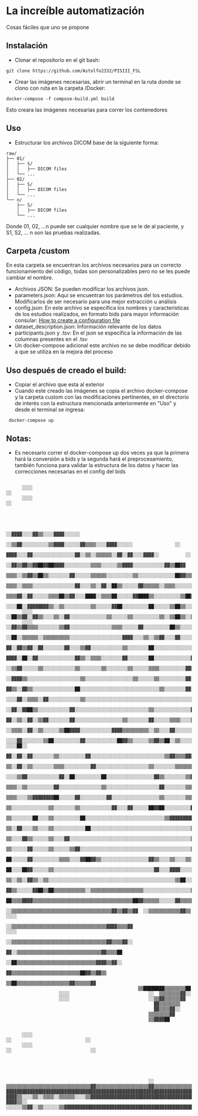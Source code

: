 # La increíble automatización    
Cosas fáciles que uno se propone
## Instalación
- Clonar el repositorio en el git bash:
```
git clone https://github.com/Astolfo2332/PISIII_FSL
```
- Crear las imágenes necesarias, abrir un terminal en la ruta donde se clono con ruta en la carpeta /Docker:
```
docker-compose -f compose-build.yml build
```
Esto creara las imágenes necesarias para correr los contenedores
## Uso
- Estructurar los archivos DICOM base de la siguiente forma: 
```
raw/
├── 01/
│   ├── S/
│   │   ├── DICOM files
│   └── ...
├── 02/
│   ├── S/
│   │   ├── DICOM files
│   └── ...
└── n/
    ├── S/
    │   ├── DICOM files
    └── ...
```
Donde 01, 02, ...n puede ser cualquier nombre que se le de al paciente, y S1, S2, ... n son las pruebas realizadas.
## Carpeta /custom 
En esta carpeta se encuentran los archivos necesarios para un correcto funcionamiento del código, todas son personalizables pero no se les puede cambiar el nombre.

- Archivos JSON:
Se pueden modificar los archivos json.
- parameters.json:
Aquí se encuentran los parámetros del los estudios. Modificarlos de ser necesario para una mejor extracción u análisis
- config.json:
En este archivo se especifica los nombres y características de los estudios realizados, en formato bids para mayor información consular: [How to create a configuration file](https://unfmontreal.github.io/Dcm2Bids/docs/how-to/create-config-file/)
- dataset_description.json:
Información relevante de los datos
- participants.json y .tsv:
En el json se especifica la información de las columnas presentes en el .tsv
- Un docker-compose adicional este archivo no se debe modificar debido a que se utiliza en la mejora del proceso
## Uso después de creado el build:
- Copiar el archivo que esta al exterior 
- Cuando este creado las imágenes se copia el archivo docker-compose y la carpeta custom con las modificaciones pertinentes, en el directorio de interés con la estructura mencionada anteriormente en "Uso" y desde el terminal se ingresa:

```
 docker-compose up
``` 
## Notas:

- Es necesario correr el docker-compose up dos veces ya que la primera hará la conversión a bids y la segunda hará el preprocesamiento, también funciona para validar la estructura de los datos y hacer las correcciones necesarias en el config del bids 


##
```
      ░░░░                                                                                            ░░                                      
      ░░░░                                                                                            ░░                                      
                                                                                                                                              
                                                                                                                                              
                                                                                                                                              
                                                                                                                                              
                                                              ░░▓▓▓▓░░░░▓▓▒▒░░░░▓▓▓▓░░░░░░                                                    
                                                      ░░▒▒▓▓░░░░░░░░░░▒▒▓▓▓▓░░░░░░▓▓▒▒▒▒░░░░▓▓▓▓░░░░░░                ░░                      
                                                  ▓▓▓▓░░░░▓▓░░░░░░░░░░░░░░░░▓▓░░▒▒░░▒▒▒▒▒▒░░▓▓░░▓▓░░░░▓▓▓▓░░          ░░                      
                                            ░░▓▓▒▒▓▓▒▒▓▓██▓▓██▓▓▓▓░░░░░░░░░░▒▒▒▒░░░░░░▒▒▓▓▓▓░░░░░░░░░░░░▓▓▒▒██▓▓                              
                                          ▒▒▒▒░░▒▒▓▓▒▒██▒▒░░░░░░░░▓▓░░░░░░▒▒▒▒▒▒░░░░░░░░░░▒▒░░░░░░░░░░░░░░██▓▓▒▒▒▒▒▒                          
                                        ▒▒▒▒░░▒▒▒▒░░░░░░░░░░░░░░░░▓▓░░░░▒▒░░▓▓░░██▒▒░░░░░░▓▓▒▒▒▒▒▒░░▒▒▒▒░░░░░░░░▓▓▒▒▒▒                        
                                      ▒▒▒▒▓▓░░▓▓░░░░░░▒▒▒▒██▒▒▓▓░░░░████░░▒▒▒▒██░░░░░░▓▓████▒▒░░░░░░░░░░▒▒██▒▒░░░░██▒▒▓▓▒▒                    
                                    ░░░░██░░▓▓▓▓▓▓▓▓▒▒░░▒▒░░░░░░░░░░▒▒░░░░░░▓▓██░░░░░░░░░░██░░░░░░▒▒██▒▒░░░░░░░░░░░░░░░░▒▒▓▓                  
      ░░░░                      ░░██▒▒▓▓░░▓▓▒▒░░░░▒▒░░▓▓░░░░░░░░░░░░░░▒▒░░░░░░▒▒░░░░░░░░░░▒▒░░▒▒██▒▒░░▒▒░░░░░░▓▓▒▒▒▒▒▒░░▓▓░░▓▓                
      ░░░░                    ░░▓▓▒▒▓▓▒▒▒▒░░░░░░░░▒▒▓▓░░░░░░░░░░░░░░░░▒▒▒▒░░░░░░▓▓░░░░░░░░░░██▒▒░░░░░░▒▒░░░░░░░░░░░░▒▒▒▒░░▓▓▒▒▓▓              
                            ░░██░░▒▒▒▒▒▒░░▒▒▒▒▒▒▒▒▒▒░░░░░░░░░░░░░░░░░░░░▓▓▓▓░░░░▒▒░░▒▒▓▓░░░░▓▓░░░░░░░░▒▒░░░░░░░░░░░░░░▓▓░░▓▓▒▒▒▒▒▒            
                            ▓▓░░▓▓▒▒▓▓░░▓▓░░░░░░░░▓▓░░░░▒▒▓▓░░░░░░░░░░░░▒▒░░░░░░░░██░░░░░░░░░░░░░░░░▒▒░░░░░░░░░░░░░░░░░░░░░░░░░░██            
                            ▓▓▓▓░░██░░▓▓░░░░░░░░░░░░░░▓▓▒▒░░▒▒▒▒░░░░░░░░▓▓░░░░░░░░██░░░░░░░░░░░░░░▓▓▒▒▒▒░░░░░░▒▒▓▓░░░░░░░░░░░░░░░░▓▓          
                          ░░▒▒▓▓░░░░░░▒▒░░░░░░░░░░░░▒▒░░░░░░░░▒▒░░░░░░░░▒▒░░░░░░▒▒▒▒░░░░░░░░░░▓▓▒▒░░░░▒▒▓▓░░▓▓░░░░░░░░░░▓▓▓▓░░░░░░▒▒░░        
                        ░░▓▓▓▓▒▒░░░░░░░░░░░░░░░░░░░░▒▒░░░░░░░░░░░░░░░░░░▒▒░░░░░░▒▒░░░░░░░░░░▓▓░░░░░░░░░░░░██░░░░░░░░░░░░▓▓░░░░▓▓▒▒░░▓▓        
                        ▓▓▒▒░░▓▓▒▒░░░░░░░░░░░░░░░░██░░░░░░░░░░░░░░░░░░░░░░░░░░░░░░▒▒░░░░░░░░▓▓░░░░▒▒▒▒░░░░░░▒▒░░░░░░░░░░▓▓░░░░░░▒▒▒▒▒▒        
                      ░░░░▓▓░░▒▒▒▒░░▓▓░░░░░░░░░░░░▒▒░░░░░░░░░░░░░░░░░░░░░░░░░░░░░░░░░░░░░░░░░░░░░░▓▓░░░░░░░░▓▓░░░░░░░░░░░░░░░░░░░░▒▒░░░░      
                    ░░▓▓░░▓▓██▒▒░░░░░░░░░░░░▓▓░░░░░░░░░░░░░░░░░░░░░░░░░░░░▒▒░░░░░░░░░░░░░░▓▓░░░░░░░░░░░░░░░░░░▓▓██░░░░░░░░░░░░░░░░▒▒░░        
                    ▓▓░░▒▒░░▓▓░░▒▒▓▓░░░░░░░░▓▓░░░░░░░░░░░░░░░░░░▒▒░░░░░░░░▓▓░░░░░░▒▒▒▒░░░░▒▒░░░░░░░░░░░░░░░░░░░░░░░░░░░░░░░░░░░░░░▓▓░░░░      
                    ░░▒▒▒▒░░▓▓░░▒▒░░░░░░▒▒██▓▓▓▓░░░░░░░░░░░░▓▓▓▓▒▒▒▒▒▒▒▒▒▒░░▒▒░░░░▓▓░░░░░░░░░░░░░░░░░░░░░░░░░░░░░░░░░░▓▓▒▒░░░░▓▓▓▓▒▒░░        
                  ░░░░▓▓░░░░░░░░▒▒██░░░░░░░░░░▓▓░░░░░░░░░░░░██▓▓▒▒░░░░░░▒▒▓▓▒▒██░░▒▒░░░░░░░░░░░░██░░░░░░░░░░░░▒▒▓▓░░░░▒▒░░░░▓▓  ░░░░██░░      
                  ▓▓░░▓▓░░▓▓░░░░░░░░▒▒░░░░░░░░░░▓▓░░░░░░░░░░░░░░░░░░░░░░░░░░░░▒▒▓▓▒▒▒▒▓▓▒▒░░░░░░▓▓░░░░░░░░▒▒▓▓░░░░░░░░░░░░░░░░▓▓░░▒▒██        
                  ▒▒░░▓▓░░▒▒░░░░░░░░▒▒▒▒░░░░░░░░░░▓▓░░░░░░░░░░░░░░░░░░░░▒▒░░░░░░░░▒▒▒▒▒▒▒▒██▒▒▒▒██░░░░░░▒▒▓▓░░░░░░░░░░▓▓░░░░░░██░░▒▒▒▒        
                ░░░░▒▒▓▓░░░░░░░░░░░░▓▓░░██░░░░░░░░░░██░░░░░░░░░░░░░░░░░░▓▓▒▒░░░░░░░░▒▒▓▓░░░░░░░░░░▓▓▒▒░░▓▓░░░░░░░░░░░░▓▓░░░░░░▒▒▒▒▓▓▒▒        
                ▒▒▒▒░░▒▒░░░░░░░░░░▓▓░░░░░░░░░░░░░░░░▒▒░░░░░░░░░░░░░░░░░░░░▓▓░░░░░░░░▒▒▒▒░░░░░░░░░░░░▒▒▒▒░░░░░░░░░░░░░░▓▓░░░░▓▓░░▓▓▓▓░░        
                ▒▒▒▒░░░░▒▒▓▓▓▓▓▓▓▓██░░░░░░▓▓░░░░░░░░░░▓▓░░░░░░░░░░░░░░░░░░▒▒░░░░░░░░▒▒▒▒░░░░░░░░░░░░░░▓▓░░░░░░░░░░░░▒▒▒▒░░▓▓▓▓▓▓░░░░          
                ▒▒░░░░░░░░░░░░░░▒▒░░░░░░░░▒▒░░░░░░░░░░░░▓▓░░░░▓▓░░░░░░██▓▓██░░░░░░░░░░██░░░░░░░░░░░░░░░░▓▓▒▒░░░░░░▓▓░░░░▒▒▓▓░░░░░░██          
                ▒▒░░░░░░░░██░░░░▒▒░░░░░░░░░░██░░░░░░░░░░░░░░░░░░░░░░░░░░░░░░▒▒▓▓▓▓▓▓▓▓▓▓░░░░░░░░░░░░░░░░░░▒▒▒▒▒▒▓▓▒▒░░░░░░░░▓▓░░▓▓            
                ▒▒░░▓▓░░░░▒▒░░░░▒▒░░░░░░░░░░░░██░░░░░░░░░░░░░░░░░░░░░░░░░░░░░░░░░░░░░░▒▒▓▓░░░░░░▓▓▓▓▒▒░░░░░░▒▒▒▒░░░░░░░░░░░░░░▓▓              
                ▒▒░░░░▓▓▒▒░░░░░░▒▒░░░░▓▓░░░░░░░░░░░░░░░░░░░░░░░░░░░░░░░░░░░░░░░░░░░░░░▒▒░░░░░░░░░░░░░░░░░░░░░░▒▒░░░░░░░░▒▒▓▓▒▒                
                ▒▒░░░░░░▓▓░░░░░░▒▒░░░░░░▒▒▓▓░░░░░░░░░░░░░░░░░░░░░░░░░░░░░░░░░░░░░░░░░░▒▒░░░░░░░░▓▓░░░░░░░░░░░░████▓▓▓▓▓▓                      
                  ██░░░░░░▓▓░░░░░░░░░░▒▒▒▒░░░░▓▓██▓▓▒▒░░░░░░░░░░░░░░░░░░▓▓▒▒░░░░▒▒░░░░▒▒░░░░░░░░██░░░░░░░░░░▒▒░░                              
                    ██░░░░██▓▓░░░░░░▒▒░░░░░░░░░░░░░░░░░░░░░░░░░░░░░░░░░░░░░░▓▓░░░░▓▓▓▓░░░░░░░░░░▓▓▒▒░░░░░░░░▓▓                                
                    ▒▒░░▒▒░░▓▓▒▒░░▒▒░░░░░░░░░░░░░░░░░░░░░░░░░░░░░░░░░░░░░░░░░░░░░░░░▒▒██░░░░░░░░▒▒░░░░░░░░▒▒▒▒                                
                      ▓▓▒▒░░░░░░▓▓██▒▒██▒▒▒▒▒▒▒▒▒▒▒▒░░▒▒▒▒▒▒▒▒▒▒▒▒▒▒▒▒▒▒▒▒░░░░░░░░░░░░░░░░░░▒▒▓▓░░░░░░░░▓▓▓▓                                  
                        ██▒▒▒▒▓▓▓▓▒▒▒▒▒▒▒▒▒▒▒▒▒▒▒▒▒▒▒▒▒▒▒▒▒▒▒▒▒▒▒▒▒▒▒▒▒▒██▓▓▒▒▒▒▒▒░░░░░░▓▓▒▒▒▒▒▒▒▒▒▒████▒▒                                    
                              ░░▒▒▒▒▒▒▒▒▒▒▒▒▒▒▒▒▒▒▒▒▒▒▒▒▒▒▒▒▒▒▒▒▒▒▒▒▒▒▓▓▒▒▓▓▒▒▓▓  ░░▒▒▒▒▒▒▒▒▒▒▒▒▓▓▒▒                                  ░░░░    
                              ░░▒▒▒▒▒▒▒▒▒▒▒▒▒▒▒▒▒▒▒▒▒▒▒▒▒▒▒▒▒▒▒▒▒▒▒▒▓▓▓▓▒▒▒▒▓▓                                                        ░░░░    
                              ░░▒▒▒▒▒▒▒▒▒▒▒▒▒▒▒▒▒▒▒▒▒▒▒▒▒▒▒▒▒▒▒▒▒▒▒▒▓▓▒▒▒▒▓▓░░                                                                
                                ▓▓░░▒▒▒▒▒▒▒▒▒▒▒▒▒▒▒▒▒▒▒▒▒▒▒▒▒▒▒▒▒▒▒▒▓▓▒▒▒▒██                                                                  
                                ░░██▒▒▒▒▒▒▒▒▒▒▒▒▒▒▒▒▒▒▒▒▒▒▒▒▒▒▒▒▒▒▓▓▓▓▒▒▓▓░░                                                                  
                                    ▓▓▒▒▒▒▒▒▒▒▒▒▒▒▒▒▒▒▒▒▒▒▒▒▒▒▒▒██▓▓▒▒▓▓▒▒                                                                    
                                      ▒▒██▒▒▒▒▒▒▒▒▒▒▒▒▒▒▒▒▒▒▒▒▓▓▒▒▒▒▒▒▓▓                                                                      
                                                  ▒▒████████▒▒▒▒▒▒▒▒██                                                                        
                    ░░░░                              ░░  ▒▒▒▒▒▒▒▒▓▓░░                                                                        
                    ░░░░                              ░░▒▒▓▓▒▒▒▒▒▒▓▓                                                                          
                                                        ▓▓▒▒▒▒▒▒▒▒                                                                            
                                                        ▓▓▒▒▒▒▓▓░░                                                                            
                                                      ▒▒▒▒▒▒▒▒▓▓                                                                              
                                                      ▒▒▓▓▓▓██                                                                                
                                                                                                                                              
                                                                                                                                              
      ░░░░                                                              ░░                            ░░                                      
      ░░░░                                                            ░░                              ░░                                      
                                                                                                                                              
                                                                                                                                              
                                                                                                                                              
                                                                                                                                              
                                                                                                                                              
                                                      ░░                                                                                      
▒▒▒▒▒▒▒▒▒▒▒▒▒▒▒▒▒▒▒▒▒▒▒▒▒▒▒▒▒▒▒▒▓▓▒▒▒▒▒▒▒▒▒▒▒▒▒▒▒▒▒▒▒▒▓▓▒▒▒▒▒▒▒▒▒▒▒▒▒▒▒▒▒▒▒▒▒▒▒▒▒▒▒▒▒▒▒▒▒▒▒▒▒▒▒▒▒▒▒▒▒▒▒▒▒▒▒▒▒▒▒▒▒▒▒▒▒▒▒▒▒▒▒▒▒▒▒▒▒▒▒▒▒▒▒▒▒▒▒▒▒▒
▓▓▓▓▓▓▓▓▓▓▓▓▓▓▓▓▓▓▓▓▓▓▓▓▓▓▓▓▓▓▓▓▓▓▓▓▓▓▓▓▓▓▓▓▓▓▓▓▓▓▓▓▓▓▓▓▓▓▓▓▓▓▓▓▓▓▓▓▓▓▓▓▓▓▓▓▓▓▓▓▓▓▓▓▓▓▓▓▓▓▓▓▓▓▓▓▓▓▓▓▓▓▓▓▓▓▓▓▓▓▓▓▓▓▓▓▓▓▓▓▓▓▓▓▓▓▓▓▓▓▓▓▓▓▓▓▓▓▓▓▓▓
▓▓▓▓▒▒░░░░▒▒░░▒▒▒▒░░▒▒▒▒▒▒░░░░▒▒▓▓▓▓▓▓▓▓▓▓▓▓▓▓▓▓▓▓▓▓▓▓▓▓▓▓▓▓▓▓▓▓▓▓▓▓▓▓▓▓▓▓▓▓▓▓▓▓▓▓▓▓▓▓▓▓▓▓▓▓▓▓▓▓▓▓▓▓▓▓▓▓▓▓▓▓▓▓▓▓▓▓▓▓▓▓▓▓▓▓▓▓▓▓▓▓▓▓▓▓▓▓▓▓▓▓▓▓▓▓
▓▓▓▓▒▒░░  ░░░░░░▒▒▓▓░░▒▒░░░░░░▒▒▓▓▓▓▓▓▓▓▓▓▓▓▓▓▓▓▓▓▓▓▓▓▓▓▓▓▓▓▓▓▓▓▓▓▓▓▓▓▓▓▓▓▓▓▓▓▓▓▓▓▓▓▓▓▓▓▓▓▓▓▓▓▓▓▓▓▓▓▓▓▓▓▓▓▓▓▓▓▓▓▓▓▓▓▓▓▓▓▓▓▓▓▓▓▓▓▓▓▓▓▓▓▓▓▓▓▓▓▓▓
     

```
